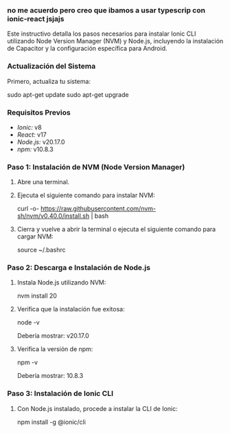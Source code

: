 ### no me acuerdo pero creo que ibamos a usar typescrip con ionic-react jsjajs
Este instructivo detalla los pasos necesarios para instalar Ionic CLI utilizando Node Version Manager (NVM) y Node.js, incluyendo la instalación de Capacitor y la configuración específica para Android.

### Actualización del Sistema

Primero, actualiza tu sistema:

sudo apt-get update 
sudo apt-get upgrade


### Requisitos Previos

- *Ionic:* v8
- *React:* v17
- *Node.js:* v20.17.0
- *npm:* v10.8.3

### Paso 1: Instalación de NVM (Node Version Manager)

1. Abre una terminal.
2. Ejecuta el siguiente comando para instalar NVM:

   curl -o- https://raw.githubusercontent.com/nvm-sh/nvm/v0.40.0/install.sh | bash
   

3. Cierra y vuelve a abrir la terminal o ejecuta el siguiente comando para cargar NVM:

   source ~/.bashrc
   

### Paso 2: Descarga e Instalación de Node.js

1. Instala Node.js utilizando NVM:

   nvm install 20
   

2. Verifica que la instalación fue exitosa:

   node -v
   

   Debería mostrar: v20.17.0

3. Verifica la versión de npm:

   npm -v
   

   Debería mostrar: 10.8.3

### Paso 3: Instalación de Ionic CLI

1. Con Node.js instalado, procede a instalar la CLI de Ionic:

   npm install -g @ionic/cli
